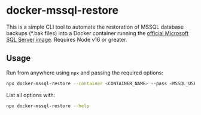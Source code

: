 # docker-mssql-restore

This is a simple CLI tool to automate the restoration of MSSQL database backups (\*.bak files) into a Docker container running the [official Microsoft SQL Server image](https://hub.docker.com/_/microsoft-mssql-server). Requires Node v16 or greater.

## Usage

Run from anywhere using `npx` and passing the required options:
```sh
npx docker-mssql-restore --container <CONTAINER_NAME> --pass <MSSQL_USER_PASSWORD>
```

List all options with:
```sh
npx docker-mssql-restore --help
```
